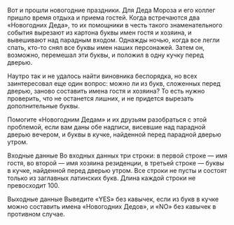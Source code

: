 Вот и прошли новогодние праздники. Для Деда Мороза и его коллег пришло время отдыха и приема гостей. Когда встречаются два «Новогодних Деда», то их помощники в честь такого знаменательного события вырезают из картона буквы имен гостя и хозяина, и вывешивают над парадным входом. Однажды ночью, когда все легли спать, кто-то снял все буквы имен наших персонажей. Затем он, возможно, перемешал эти буквы, и положил в одну кучку перед дверью.

Наутро так и не удалось найти виновника беспорядка, но всех заинтересовал еще один вопрос: можно ли из букв, сложенных перед дверью, заново составить имена гостя и хозяина? То есть нужно проверить, что не останется лишних, и не придется вырезать дополнительные буквы.

Помогите «Новогодним Дедам» и их друзьям разобраться с этой проблемой, если вам даны обе надписи, висевшие над парадной дверью вечером, и буквы в кучке, найденной перед парадной дверью утром.

Входные данные
Во входных данных три строки: в первой строке — имя гостя, во второй — имя хозяина резиденции, в третьей строке — буквы в кучке, найденной перед дверью утром. Все строки не пусты и состоят только из заглавных латинских букв. Длина каждой строки не превосходит 100.

Выходные данные
Выведите «YES» без кавычек, если из букв в кучке можно составить имена «Новогодних Дедов», и «NO» без кавычек в противном случае.